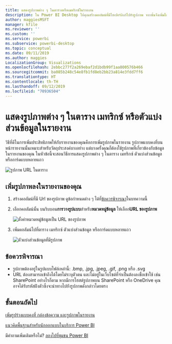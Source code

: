 ```yaml
---
title: แสดงรูปภาพต่าง ๆ ในตารางหรือเมทริกซ์ในรายงาน
description: ใน Power BI Desktop ให้คุณสร้างคอลัมน์ที่มีไฮเปอร์ลิงก์ไปยังรูปภาพ จากนั้นจึงเพิ่มไฮเปอร์ลิงก์ดังกล่าวไปยังตารางรายงาน เมทริกซ์ ตัวแบ่งส่วนข้อมูล หรือการ์ดแบบหลายแถวเพื่อแสดงรูปภาพใน Power BI Desktop หรือบริการของ Power BI
author: maggiesMSFT
manager: kfile
ms.reviewer: ''
ms.custom: ''
ms.service: powerbi
ms.subservice: powerbi-desktop
ms.topic: conceptual
ms.date: 09/11/2019
ms.author: maggies
LocalizationGroup: Visualizations
ms.openlocfilehash: 2ebbc277f2a269ebaf2d1bdb99f1aa800576b466
ms.sourcegitcommit: ba085b248c54e8fb1fd8eb2bb23a814e3fdd7ff6
ms.translationtype: HT
ms.contentlocale: th-TH
ms.lasthandoff: 09/12/2019
ms.locfileid: "70936504"
---
```

# <a name="display-images-in-a-table-matrix-or-slicer-in-a-report"></a>แสดงรูปภาพต่าง ๆ ในตาราง เมทริกซ์ หรือตัวแบ่งส่วนข้อมูลในรายงาน

วิธีที่ดีในการเพิ่มประสิทธิภาพให้กับรายงานของคุณคือการเพิ่มรูปภาพในรายงาน รูปภาพแบบคงที่บนหน้ารายงานนั้นเหมาะสำหรับวัตถุประสงค์บางอย่าง แต่บางครั้งคุณก็ต้องใช้รูปภาพที่เกี่ยวข้องกับข้อมูลในรายงานของคุณ ในหัวข้อนี้จะสอนวิธีการแสดงรูปภาพต่าง ๆ ในตาราง เมทริกซ์ ตัวแบ่งส่วนข้อมูล หรือการ์ดแบบหลายแถว 

![รูปภาพ URL ในตาราง](media/power-bi-images-tables/power-bi-url-images-table.png)

## <a name="add-images-to-your-report"></a>เพิ่มรูปภาพลงในรายงานของคุณ

1. สร้างคอลัมน์ที่มี Url ของรูปภาพ ดูข้อกำหนดต่าง ๆ ได้ที่[ข้อควรพิจารณา](#considerations)ในบทความนี้

1. เลือกคอลัมน์นั้น บนริบบอน**การวางรูปแบบ**สำหรับ**หมวดหมู่ข้อมูล** ให้เลือก**URL ของรูปภาพ**

    ![ตั้งค่าหมวดหมู่ข้อมูลเป็น URL ของรูปภาพ](media/power-bi-images-tables/power-bi-set-url-image.png)

1. เพิ่มคอลัมน์ไปที่ตาราง เมทริกซ์ ตัวแบ่งส่วนข้อมูล หรือการ์ดแบบหลายแถว

    ![ตัวแบ่งส่วนข้อมูลที่มีรูปภาพ](media/power-bi-images-tables/power-bi-url-images-slicer.png)

## <a name="considerations"></a>ข้อควรพิจารณา

- รูปภาพต้องอยู่ในรูปแบบไฟล์เหล่านี้:  .bmp, .jpg, .jpeg, .gif, .png หรือ .svg
- URL ต้องสามารถเข้าถึงได้โดยไม่ระบุตัวตน และไม่อยู่ในเว็บไซต์ที่จำเป็นต้องลงชื่อเข้าใช้ เช่น SharePoint อย่างไรก็ตาม หากมีการโฮสต์รูปภาพบน SharePoint หรือ OneDrive คุณอาจได้รับรหัสฝังตัวซึ่งจะนำทางไปยังรูปภาพดังกล่าวโดยตรง 


## <a name="next-steps"></a>ขั้นตอนถัดไป

[เพิ่มรูปร่างแบบคงที่ กล่องข้อความ และรูปภาพในรายงาน](https://docs.microsoft.com/power-bi/guided-learning/visualizations?tutorial-step=11)

[แนวคิดพื้นฐานสำหรับนักออกแบบในบริการ Power BI](service-basic-concepts.md)

มีคำถามเพิ่มเติมหรือไม่? [ลองไปที่ชุมชน Power BI](http://community.powerbi.com/)


